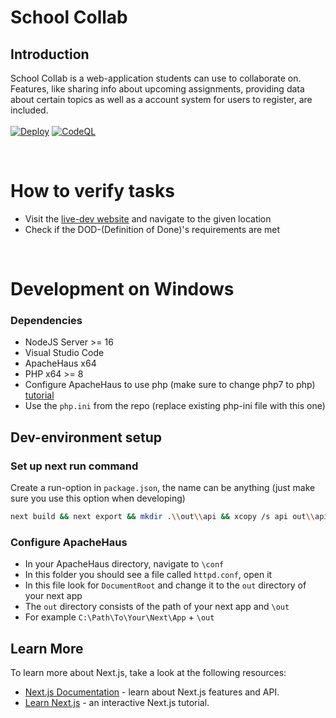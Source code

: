 # School Collab

## Introduction
School Collab is a web-application students can use to collaborate on.
Features, like sharing info about upcoming assignments, providing data about certain topics as well as a account system for users to register, are included.
<br>
<br>
[![Deploy](https://github.com/Elias-Traunbauer/school_collab/actions/workflows/deploy.yml/badge.svg?branch=master)](https://github.com/Elias-Traunbauer/school_collab/actions/workflows/deploy.yml)
[![CodeQL](https://github.com/Elias-Traunbauer/school_collab/actions/workflows/codeql.yml/badge.svg?branch=master)](https://github.com/Elias-Traunbauer/school_collab/actions/workflows/codeql.yml)

<br>

# How to verify tasks

- Visit the [live-dev website](https://school-collab.ga) and navigate to the given location
- Check if the DOD-(Definition of Done)'s requirements are met

<br>

# Development on Windows

### Dependencies
* NodeJS Server >= 16
* Visual Studio Code
* ApacheHaus x64
* PHP x64 >= 8
* Configure ApacheHaus to use php (make sure to change php7 to php) [tutorial](https://www.tutorialspoint.com/php7/php7_installation_windows_apache.htm)
* Use the `php.ini` from the repo (replace existing php-ini file with this one)

## Dev-environment setup
### Set up next run command
Create a run-option in `package.json`, the name can be anything (just make sure you use this option when developing)
```bash
next build && next export && mkdir .\\out\\api && xcopy /s api out\\api
```

### Configure ApacheHaus
* In your ApacheHaus directory, navigate to `\conf` <br>
* In this folder you should see a file called `httpd.conf`, open it <br>
* In this file look for `DocumentRoot` and change it to the `out` directory of your next app <br>
* The `out` directory consists of the path of your next app and `\out` <br>
* For example `C:\Path\To\Your\Next\App` + `\out` <br>

## Learn More

To learn more about Next.js, take a look at the following resources:

- [Next.js Documentation](https://nextjs.org/docs) - learn about Next.js features and API.
- [Learn Next.js](https://nextjs.org/learn) - an interactive Next.js tutorial.
